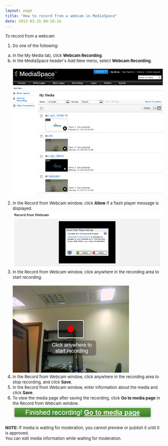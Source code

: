 ```yaml
---
layout: page
title: "How to record from a webcam in MediaSpace"
date: 2012-03-25 00:16:14
---
```


<p class="mce-procedure">
  <span style="font-size: small;">To record from a webcam</span>
</p>

1.  <span style="font-size: small;">Do one of the following: </span>
<ol style="list-style-type: lower-alpha;">
  <li>
    <span style="font-size: small;">In the My Media tab, click <strong>Webcam Recording</strong>.</span>
  </li>
  <li>
    <span style="font-size: small;"><span style="font-size: small;">In the MediaSpace header's Add New menu, select <strong>Webcam Recording</strong>.<br /></span></span><br /><span style="font-size: small;"><img src="../../assets/394.img">
  </li>
</ol>

2.  <span style="font-size: small;"><span style="font-size: small;">In the Record from Webcam window, click <strong>Allow</strong> if a flash player message is displayed.</span></span><span style="font-size: small;"><br /><span style="font-size: small;"><img src="../../assets/395.img">
3.  <span style="font-size: small;"><span style="font-size: small;">In the Record from Webcam window, click anywhere in the recording area to start recording.<br /><br /></span></span><span style="font-size: small;"><img src="../../assets/396.img">
4.  <span style="font-size: small;">In the Record from Webcam window, click anywhere in the recording area to stop recording, and click <strong>Save</strong>.</span>
5.  <span style="font-size: small;">In the Record from Webcam window, enter information about the media and click <strong>Save</strong>.</span>
6.  <span style="font-size: small;">To view the media page after saving the recording, click <strong>Go to media page</strong> in the Record from Webcam window.<br /><span style="font-size: small;"><img src="../../assets/374.img">

<p class="mce-note-graphic">
  <span style="font-size: small;"><strong>NOTE:</strong> If media is waiting for moderation, you cannot preview or publish it until it is approved. <br /><span>You can edit media information while waiting for moderation.</span> </span>
</p>

<span style="font-size: small;"><br /></span>

<span style="font-size: small;"><br /></span>